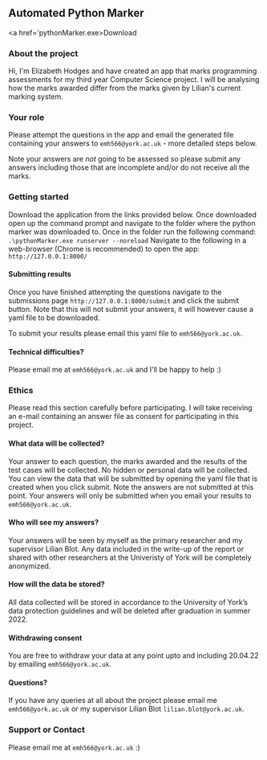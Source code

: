 ## Automated Python Marker
<a href='pythonMarker.exe>Download</a>
### About the project

Hi, I'm Elizabeth Hodges and have created an app that marks programming assessments for my third year Computer Science project. I will be analysing how the marks awarded differ from the marks given by Lilian's current marking system.

### Your role
Please attempt the questions in the app and email the generated file containing your answers to ```emh566@york.ac.uk``` - more detailed steps below. 

Note your answers are *not* going to be assessed so please submit any answers including those that are incomplete and/or do not receive all the marks.

### Getting started

Download the application from the links provided below. Once downloaded open up the command prompt and navigate to the folder where the python marker was downloaded to. Once in the folder run the following command:
```.\pythonMarker.exe runserver --noreload```
Navigate to the following in a web-browser (Chrome is recommended) to open the app:
```http://127.0.0.1:8000/```

#### Submitting results
Once you have finished attempting the questions navigate to the submissions page ```http://127.0.0.1:8000/submit``` and click the submit button. Note that this will not submit your answers, it will however cause a yaml file to be downloaded. 

To submit your results please email this yaml file to ```emh566@york.ac.uk```.

#### Technical difficulties?
Please email me at ```emh566@york.ac.uk``` and I'll be happy to help :)

### Ethics
Please read this section carefully before participating. I will take receiving an e-mail containing an answer file as consent for participating in this project. 

#### What data will be collected?
Your answer to each question, the marks awarded and the results of the test cases will be collected. No hidden or personal data will be collected. You can view the data that will be submitted by opening the yaml file that is created when you click submit. Note the answers are not submitted at this point. Your answers will only be submitted when you email your results to ```emh566@york.ac.uk```.

#### Who will see my answers?
Your answers will be seen by myself as the primary researcher and my supervisor Lilian Blot. Any data included in the write-up of the report or shared with other researchers at the Univeristy of York will be completely anonymized.

#### How will the data be stored?
All data collected will be stored in accordance to the University of York’s data protection guidelines and will be deleted after graduation in summer 2022.

#### Withdrawing consent
You are free to withdraw your data at any point upto and including 20.04.22 by emailing ```emh566@york.ac.uk```. 

#### Questions?
If you have any queries at all about the project please email me ```emh566@york.ac.uk``` or my supervisor Lilian Blot ```lilian.blot@york.ac.uk```.


### Support or Contact
Please email me at ```emh566@york.ac.uk``` :)
